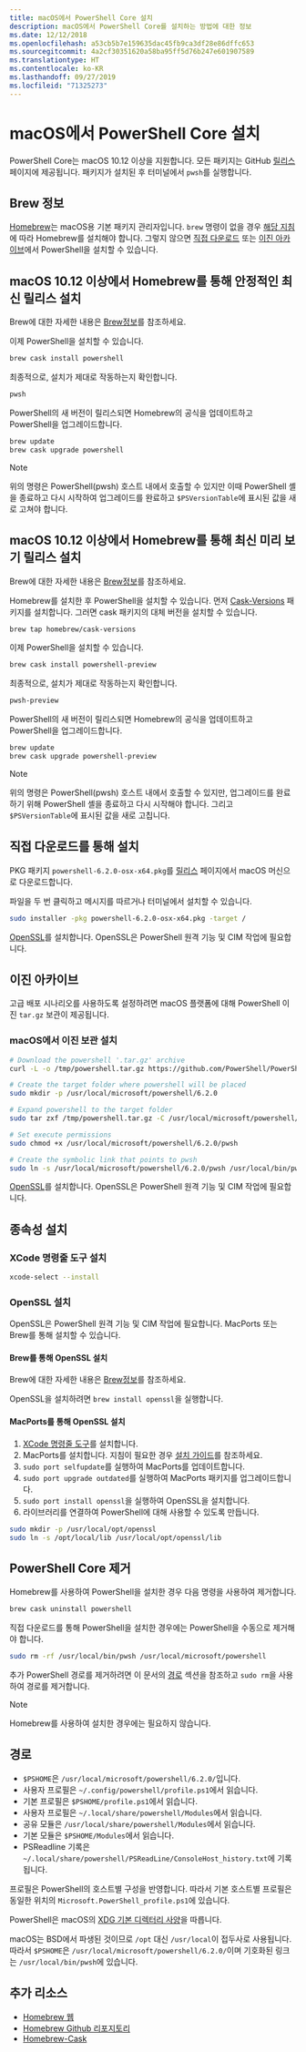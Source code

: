 ```yaml
---
title: macOS에서 PowerShell Core 설치
description: macOS에서 PowerShell Core를 설치하는 방법에 대한 정보
ms.date: 12/12/2018
ms.openlocfilehash: a53cb5b7e159635dac45fb9ca3df28e86dffc653
ms.sourcegitcommit: 4a2cf30351620a58ba95ff5d76b247e601907589
ms.translationtype: HT
ms.contentlocale: ko-KR
ms.lasthandoff: 09/27/2019
ms.locfileid: "71325273"
---
```

# <a name="installing-powershell-core-on-macos"></a>macOS에서 PowerShell Core 설치

PowerShell Core는 macOS 10.12 이상을 지원합니다.
모든 패키지는 GitHub [릴리스][] 페이지에 제공됩니다.
패키지가 설치된 후 터미널에서 `pwsh`를 실행합니다.

## <a name="about-brew"></a>Brew 정보

[Homebrew][brew]는 macOS용 기본 패키지 관리자입니다.
`brew` 명령이 없을 경우 [해당 지침][brew]에 따라 Homebrew를 설치해야 합니다.
그렇지 않으면 [직접 다운로드](#installation-via-direct-download) 또는 [이진 아카이브](#binary-archives)에서 PowerShell을 설치할 수 있습니다.

## <a name="installation-of-latest-stable-release-via-homebrew-on-macos-1012-or-higher"></a>macOS 10.12 이상에서 Homebrew를 통해 안정적인 최신 릴리스 설치

Brew에 대한 자세한 내용은 [Brew정보](#about-brew)를 참조하세요.

이제 PowerShell을 설치할 수 있습니다.

```sh
brew cask install powershell
```

최종적으로, 설치가 제대로 작동하는지 확인합니다.

```sh
pwsh
```

PowerShell의 새 버전이 릴리스되면 Homebrew의 공식을 업데이트하고 PowerShell을 업그레이드합니다.

```sh
brew update
brew cask upgrade powershell
```

> [!NOTE]
> 위의 명령은 PowerShell(pwsh) 호스트 내에서 호출할 수 있지만 이때 PowerShell 셸을 종료하고 다시 시작하여 업그레이드를 완료하고 `$PSVersionTable`에 표시된 값을 새로 고쳐야 합니다.

[brew]: https://brew.sh/

## <a name="installation-of-latest-preview-release-via-homebrew-on-macos-1012-or-higher"></a>macOS 10.12 이상에서 Homebrew를 통해 최신 미리 보기 릴리스 설치

Brew에 대한 자세한 내용은 [Brew정보](#about-brew)를 참조하세요.

Homebrew를 설치한 후 PowerShell을 설치할 수 있습니다.
먼저 [Cask-Versions][cask-versions] 패키지를 설치합니다. 그러면 cask 패키지의 대체 버전을 설치할 수 있습니다.

```sh
brew tap homebrew/cask-versions
```

이제 PowerShell을 설치할 수 있습니다.

```sh
brew cask install powershell-preview
```

최종적으로, 설치가 제대로 작동하는지 확인합니다.

```sh
pwsh-preview
```

PowerShell의 새 버전이 릴리스되면 Homebrew의 공식을 업데이트하고 PowerShell을 업그레이드합니다.

```sh
brew update
brew cask upgrade powershell-preview
```

> [!NOTE]
> 위의 명령은 PowerShell(pwsh) 호스트 내에서 호출할 수 있지만, 업그레이드를 완료하기 위해 PowerShell 셸을 종료하고 다시 시작해야 합니다.
> 그리고 `$PSVersionTable`에 표시된 값을 새로 고칩니다.

## <a name="installation-via-direct-download"></a>직접 다운로드를 통해 설치

PKG 패키지 `powershell-6.2.0-osx-x64.pkg`를
[릴리스][] 페이지에서 macOS 머신으로 다운로드합니다.

파일을 두 번 클릭하고 메시지를 따르거나 터미널에서 설치할 수 있습니다.

```sh
sudo installer -pkg powershell-6.2.0-osx-x64.pkg -target /
```

[OpenSSL](#install-openssl)를 설치합니다. OpenSSL은 PowerShell 원격 기능 및 CIM 작업에 필요합니다.

## <a name="binary-archives"></a>이진 아카이브

고급 배포 시나리오를 사용하도록 설정하려면 macOS 플랫폼에 대해 PowerShell 이진 `tar.gz` 보관이 제공됩니다.

### <a name="installing-binary-archives-on-macos"></a>macOS에서 이진 보관 설치

```sh
# Download the powershell '.tar.gz' archive
curl -L -o /tmp/powershell.tar.gz https://github.com/PowerShell/PowerShell/releases/download/v6.2.0/powershell-6.2.0-osx-x64.tar.gz

# Create the target folder where powershell will be placed
sudo mkdir -p /usr/local/microsoft/powershell/6.2.0

# Expand powershell to the target folder
sudo tar zxf /tmp/powershell.tar.gz -C /usr/local/microsoft/powershell/6.2.0

# Set execute permissions
sudo chmod +x /usr/local/microsoft/powershell/6.2.0/pwsh

# Create the symbolic link that points to pwsh
sudo ln -s /usr/local/microsoft/powershell/6.2.0/pwsh /usr/local/bin/pwsh
```

[OpenSSL](#install-openssl)를 설치합니다. OpenSSL은 PowerShell 원격 기능 및 CIM 작업에 필요합니다.

## <a name="installing-dependencies"></a>종속성 설치

### <a name="install-xcode-command-line-tools"></a>XCode 명령줄 도구 설치

```sh
xcode-select --install
```

### <a name="install-openssl"></a>OpenSSL 설치

OpenSSL은 PowerShell 원격 기능 및 CIM 작업에 필요합니다. MacPorts 또는 Brew를 통해 설치할 수 있습니다.

#### <a name="install-openssl-via-brew"></a>Brew를 통해 OpenSSL 설치

Brew에 대한 자세한 내용은 [Brew정보](#about-brew)를 참조하세요.

OpenSSL을 설치하려면 `brew install openssl`을 실행합니다.

#### <a name="install-openssl-via-macports"></a>MacPorts를 통해 OpenSSL 설치

1. [XCode 명령줄 도구](#install-xcode-command-line-tools)를 설치합니다.
1. MacPorts를 설치합니다.
   지침이 필요한 경우 [설치 가이드](https://guide.macports.org/chunked/installing.macports.html)를 참조하세요.
1. `sudo port selfupdate`를 실행하여 MacPorts를 업데이트합니다.
1. `sudo port upgrade outdated`를 실행하여 MacPorts 패키지를 업그레이드합니다.
1. `sudo port install openssl`을 실행하여 OpenSSL을 설치합니다.
1. 라이브러리를 연결하여 PowerShell에 대해 사용할 수 있도록 만듭니다.

```sh
sudo mkdir -p /usr/local/opt/openssl
sudo ln -s /opt/local/lib /usr/local/opt/openssl/lib
```

## <a name="uninstalling-powershell-core"></a>PowerShell Core 제거

Homebrew를 사용하여 PowerShell을 설치한 경우 다음 명령을 사용하여 제거합니다.

```sh
brew cask uninstall powershell
```

직접 다운로드를 통해 PowerShell을 설치한 경우에는 PowerShell을 수동으로 제거해야 합니다.

```sh
sudo rm -rf /usr/local/bin/pwsh /usr/local/microsoft/powershell
```

추가 PowerShell 경로를 제거하려면 이 문서의 [경로](#paths) 섹션을 참조하고 `sudo rm`을 사용하여 경로를 제거합니다.

> [!NOTE]
> Homebrew를 사용하여 설치한 경우에는 필요하지 않습니다.

## <a name="paths"></a>경로

* `$PSHOME`은 `/usr/local/microsoft/powershell/6.2.0/`입니다.
* 사용자 프로필은 `~/.config/powershell/profile.ps1`에서 읽습니다.
* 기본 프로필은 `$PSHOME/profile.ps1`에서 읽습니다.
* 사용자 프로필은 `~/.local/share/powershell/Modules`에서 읽습니다.
* 공유 모듈은 `/usr/local/share/powershell/Modules`에서 읽습니다.
* 기본 모듈은 `$PSHOME/Modules`에서 읽습니다.
* PSReadline 기록은 `~/.local/share/powershell/PSReadLine/ConsoleHost_history.txt`에 기록됩니다.

프로필은 PowerShell의 호스트별 구성을 반영합니다.
따라서 기본 호스트별 프로필은 동일한 위치의 `Microsoft.PowerShell_profile.ps1`에 있습니다.

PowerShell은 macOS의 [XDG 기본 디렉터리 사양][xdg-bds]을 따릅니다.

macOS는 BSD에서 파생된 것이므로 `/opt` 대신 `/usr/local`이 접두사로 사용됩니다.
따라서 `$PSHOME`은 `/usr/local/microsoft/powershell/6.2.0/`이며 기호화된 링크는 `/usr/local/bin/pwsh`에 있습니다.

## <a name="additional-resources"></a>추가 리소스

* [Homebrew 웹][brew]
* [Homebrew Github 리포지토리][GitHub]
* [Homebrew-Cask][cask]

[brew]: http://brew.sh/
[Cask]: https://github.com/Homebrew/homebrew-cask
[cask-versions]: https://github.com/Homebrew/homebrew-cask-versions
[GitHub]: https://github.com/Homebrew
[릴리스]: https://github.com/PowerShell/PowerShell/releases/latest
[xdg-bds]: https://specifications.freedesktop.org/basedir-spec/basedir-spec-latest.html
